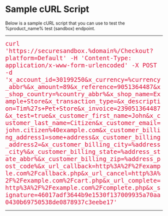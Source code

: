 # Sample cURL Script

Below is a sample cURL script that you can use to test the %product_name% test (sandbox) endpoint.

<hr>
<div style="font-family: monospace; font-size:1.2rem; color: #DC143C; word-wrap: break-word !important;">
curl 'https://securesandbox.%domain%/Checkout?platform=Default'  -H 'Content-Type: application/x-www-form-urlencoded' -X POST -d 'x_account_id=30199250&x_currency=%currency_abbr%&x_amount=89&x_reference=9051364487&x_shop_country=%country_abbr%&x_shop_name=Example+Store&x_transaction_type=&x_description=Tim%27s+Pet+Store&x_invoice=239051364487&x_test=true&x_customer_first_name=John&x_customer_last_name=Citizen&x_customer_email=john.citizen%40example.com&x_customer_billing_address1=some+address&x_customer_billing_address2=&x_customer_billing_city=%address_city%&x_customer_billing_state=%address_state_abbr%&x_customer_billing_zip=%address_post_code%&x_url_callback=http%3A%2F%2Fexample.com%2Fcallback.php&x_url_cancel=http%3A%2F%2Fexample.com%2Fcart.php&x_url_complete=http%3A%2F%2Fexample.com%2Fcomplete.php&x_signature=46017adf3644b9e1530f137009935a70aa0430b69750538de0878937c3eebe17'
</div>
<hr>
